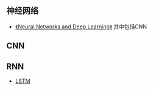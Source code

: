 
## 神经网络

* [《Neural Networks and Deep Learning》](http://neuralnetworksanddeeplearning.com/about.html) 其中包括CNN

## CNN

## RNN

* [LSTM](http://colah.github.io/posts/2015-08-Understanding-LSTMs/)
